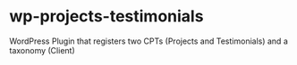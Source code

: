 # wp-projects-testimonials
WordPress Plugin that registers two CPTs (Projects and Testimonials) and a taxonomy (Client)
